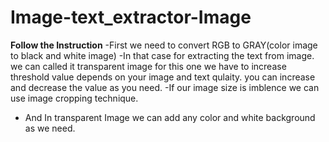# Image-text_extractor-Image

**Follow the Instruction**
-First we need to convert RGB to GRAY(color image to black and white image)
-In that case for extracting the text from image. we can called it transparent image for this one we have to increase threshold value depends on your image and text qulaity. you can increase and decrease the value as you need.
-If our image size is imblence we can use image cropping technique. 
- And In transparent Image we can add any color and white background as we need.
  
